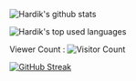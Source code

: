 ![Hardik's github stats](https://github-readme-stats.vercel.app/api?username=oddlyspaced&show_icons=true&count_private=true&show_icons=true)

![Hardik's top used languages](https://github-readme-stats.vercel.app/api/top-langs/?username=oddlyspaced&layout=compact&exclude_repo=dt_laurel_sprout,dt_laurel_sprout_oss,vt_laurel_sprout,vt_laurel_sprout_oss,shrp_xiaomi_laurel_sprout,oddlyspaced.github.io,gims-dump,device_oneplus_avicii,oos-cam)

Viewer Count :
 ![Visitor Count](https://profile-counter.glitch.me/{oddlyspaced}/count.svg)

[![GitHub Streak](http://github-readme-streak-stats.herokuapp.com?user=oddlyspaced&theme=github-light&date_format=M%20j%5B%2C%20Y%5D)](https://git.io/streak-stats)
